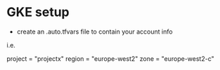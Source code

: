 # GKE setup

- create an <name>.auto.tfvars file to contain your account info

i.e. 

project = "projectx"
region = "europe-west2"
zone = "europe-west2-c"
